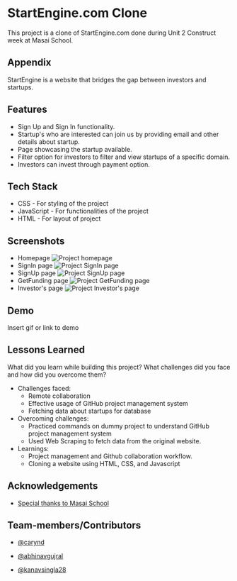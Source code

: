 
# StartEngine.com Clone

This project is a clone of StartEngine.com done during Unit 2 Construct week at Masai School.


## Appendix

StartEngine is a website that bridges the gap between investors and startups.

  

  
## Features

- Sign Up and Sign In functionality.
- Startup's who are interested can join us by providing email and other details about startup.
- Page showcasing the startup available.
- Filter option for investors to filter and view startups of a specific domain. 
- Investors can invest through payment option.


## Tech Stack

 
 - CSS  - For styling of the project
 - JavaScript - For functionalities of the project
- HTML - For layout of project



  
## Screenshots
- Homepage
![Project homepage](https://miro.medium.com/max/1000/1*rhWqb3etdnMtXt_M_yqCgA.png)
- SignIn page
![Project SignIn page](https://miro.medium.com/max/700/1*R78-SjpD8YVTWPUaVq0L4w.png)
- SignUp page
![Project SignUp page](https://miro.medium.com/max/700/1*WLYGba3UfsewQvaO3kfW5g.png)
- GetFunding page
![Project GetFunding page](https://miro.medium.com/max/700/1*KgudHeq-zJkMq3lr2-CzAw.png)
- Investor's page
![Project Investor's page](https://miro.medium.com/max/700/1*jPDsyAXgSPMwNPtPeNHNew.png)
## Demo

Insert gif or link to demo

  
## Lessons Learned

What did you learn while building this project? What challenges did you face and how did you overcome them?

- Challenges faced:
  - Remote collaboration
  - Effective usage of GitHub project management system
  - Fetching data about startups for database  
- Overcoming challenges:
  - Practiced commands on dummy project to understand GitHub project management system
  - Used Web Scraping to fetch data from the original website.
- Learnings:
  - Project management and Github collaboration workflow.
  - Cloning a website using HTML, CSS, and Javascript
## Acknowledgements

  - [Special thanks to Masai School](https://https://masaischool.com/)
## Team-members/Contributors

- [@carynd](https://www.github.com/carynd)

- [@abhinavgujral](https://wwww.github.com/abhinavgujral)

- [@kanavsingla28](https://wwww.github.com/kanavsingla28)
  
